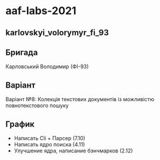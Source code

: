 # aaf-labs-2021
## karlovskyi_volorymyr_fi_93

## Бригада

Карловський Володимир (ФІ-93)

## Варіант

Варіант №8: Колекція текстових документів із можливістю повнотекстового пошуку

## График

* Написать Cli + Парсер (7.10)
* Написать ядро поиска (4.11)
* Улучшение ядра, написание бэнчмарков (2.12)